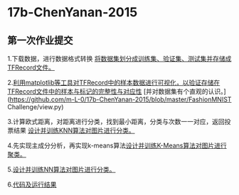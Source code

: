 # 17b-ChenYanan-2015
## 第一次作业提交
 1.下载数据，进行数据格式转换 [将数据集划分成训练集、验证集、测试集并存储成TFRecord文件。](https://github.com/m-L-0/17b-ChenYanan-2015/blob/master/FashionMNIST%20Challenge/mnist-tfrecord.py)
 
 2.[利用matplotlib等工具对TFRecord中的样本数据进行可视化，以验证存储在TFRecord文件中的样本与标记的完整性与对应性](https://github.com/m-L-0/17b-ChenYanan-2015/blob/master/FashionMNIST%20Challenge/read-tfrecord.py)
   [并对数据集有个直观的认识。](https://github.com/m-L-0/17b-ChenYanan-2015/blob/master/FashionMNIST Challenge/view.py)
 
 3.计算欧式距离，对距离进行分类，找到最小距离，分类与次数一一对应，返回投票结果 [设计并训练KNN算法对图片进行分类。](https://github.com/m-L-0/17b-ChenYanan-2015/blob/master/FashionMNIST%20Challenge/mnist_knn.py)
 
 4.先实现主成分分析，再实现k-means算法[设计并训练K-Means算法对图片进行聚类。](https://github.com/m-L-0/17b-ChenYanan-2015/blob/master/FashionMNIST%20Challenge/mnist_k-means.py)
 
 5.[设计并训练NN算法对图片进行分类。](https://github.com/m-L-0/17b-ChenYanan-2015/blob/master/FashionMNIST%20Challenge/mnist_cnn.py)
 
 6.[代码及运行结果](https://github.com/m-L-0/17b-ChenYanan-2015/blob/master/FashionMNIST%20Challenge/submit.ipynb)
    
